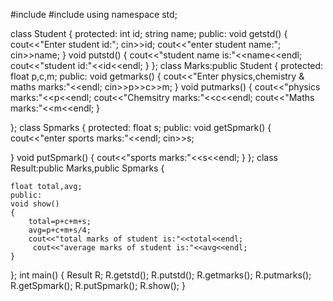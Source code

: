 #include <iostream>
#include<string>
using namespace std;

class Student
{
    protected:
    int id;
    string name;
    public:
    void getstd()
    {
        cout<<"Enter student id:";
        cin>>id;
        cout<<"enter student name:";
        cin>>name;
    }
    void putstd()
    {
        cout<<"student name is:"<<name<<endl;
        cout<<"student id:"<<id<<endl;
    }
};
class Marks:public Student
{
    protected:
    float p,c,m;
    public:
    void getmarks()
    {
        cout<<"Enter physics,chemistry & maths marks:"<<endl;
        cin>>p>>c>>m;
    }
    void putmarks()
    {
            cout<<"physics marks:"<<p<<endl;
            cout<<"Chemsitry marks:"<<c<<endl;
            cout<<"Maths marks:"<<m<<endl;
    }
    
};
class Spmarks
{
  protected:
  float s;
  public:
  void getSpmark()
  {
      cout<<"enter sports marks:"<<endl;
      cin>>s;
     
  }
  void putSpmark()
  {
      cout<<"sports marks:"<<s<<endl;
  }
};
class Result:public Marks,public Spmarks
{
    
    float total,avg;
    public:
    void show()
    {
        total=p+c+m+s;
        avg=p+c+m+s/4;
        cout<<"total marks of student is:"<<total<<endl;
         cout<<"average marks of student is:"<<avg<<endl;
    }
    
};
int main()
{
   Result R;
   R.getstd();
   R.putstd();
   R.getmarks();
   R.putmarks();
   R.getSpmark();
   R.putSpmark();
   R.show();
}
